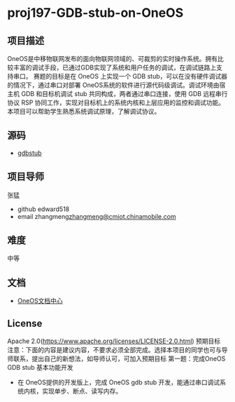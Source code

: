 # proj197-GDB-stub-on-OneOS
## 项目描述
OneOS是中移物联网发布的面向物联网领域的、可裁剪的实时操作系统。拥有比较丰富的调试手段，已通过GDB实现了系统和用户任务的调试，在调试链路上支持串口。
赛题的目标是在 OneOS 上实现一个 GDB stub，可以在没有硬件调试器的情况下，通过串口对部署 OneOS系统的软件进行源代码级调试。调试环境由宿主机 GDB 和目标机调试 stub 共同构成，两者通过串口连接，使用 GDB 远程串行协议 RSP 协同工作，实现对目标机上的系统内核和上层应用的监控和调试功能。
本项目可以帮助学生熟悉系统调试原理，了解调试协议。

## 源码
- [gdbstub](https://github.com/mborgerson/gdbstub.git)

## 项目导师
张猛
- github edward518
- email zhangmeng<zhangmeng@cmiot.chinamobile.com>

## 难度
中等

## 文档
- [OneOS文档中心](https://os.iot.10086.cn/v2/doc/homePage)

## License
Apache 2.0(https://www.apache.org/licenses/LICENSE-2.0.html)
预期目标
注意：下面的内容是建议内容，不要求必须全部完成。选择本项目的同学也可与导师联系，提出自己的新想法，如导师认可，可加入预期目标
第一题：完成OneOS GDB stub 基本功能开发
- 在 OneOS提供的开发版上，完成 OneOS gdb stub 开发，能通过串口调试系统内核，实现单步、断点、读写内存。
